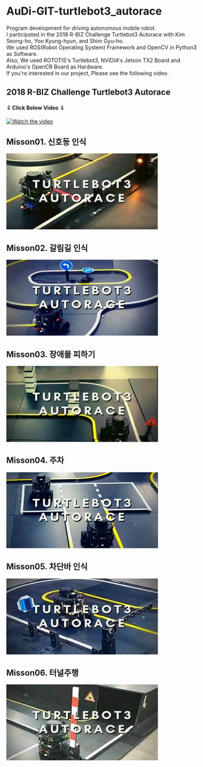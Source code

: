 # AuDi-GIT-turtlebot3_autorace
Program development for driving autonomous mobile robot. <br/>
I participated in the 2018 R-BIZ Challenge Turtlebot3 Autorace with Kim Seong-ho, Yoo Kyung-hyun, and Shim Gyu-ho. <br/>
We used ROS(Robot Operating System) Framework and OpenCV in Python3 as Software. <br/>
Also, We used ROTOTIS's Turtlebot3, NVIDIA's Jetson TX2 Board and Arduino's OpenCR Board as Hardware. <br/>
If you're interested in our project, Please see the following video.

## 2018 R-BIZ Challenge Turtlebot3 Autorace
#### ⇩ Click Below Video ⇩
[![Watch the video](https://img.youtube.com/vi/jXRDtC2MZK8/0.jpg)](https://www.youtube.com/watch?v=jXRDtC2MZK8)

## Misson01. 신호등 인식
<img src="/img/대회/1.jpg" width="400" height="200">

## Misson02. 갈림길 인식
<img src="/img/대회/2.jpg" width="400" height="200">

## Misson03. 장애물 피하기
<img src="/img/대회/3.jpg" width="400" height="200">

## Misson04. 주차
<img src="/img/대회/4.jpg" width="400" height="200">

## Misson05. 차단바 인식
<img src="/img/대회/5.jpg" width="400" height="200">

## Misson06. 터널주행
<img src="/img/대회/6.jpg" width="400" height="200">
